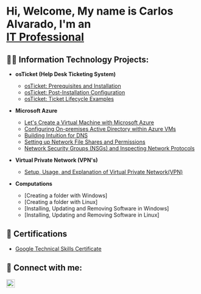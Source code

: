 <h1>Hi, Welcome,  My name is Carlos Alvarado, I'm an <br/><a href="https://www.linkedin.com/in/carlos-alvarado-402959279/">IT Professional</a>


<h2>👨‍💻 Information Technology Projects:</h2>

- <b>osTicket (Help Desk Ticketing System)</b>
  - [osTicket: Prerequisites and Installation](https://github.com/CarlosAlvarado0718/osticket-prereqs)
  - [osTicket: Post-Installation Configuration](https://github.com/CarlosAlvarado0718/osTicket-PostConfig)
  - [osTicket: Ticket Lifecycle Examples](https://github.com/CarlosAlvarado0718/osTicket_Lifecycle)
- <b>Microsoft Azure</b>
  - [Let's Create a Virtual Machine with Microsoft Azure](https://github.com/CarlosAlvarado0718/Virtual-Machine)
  - [Configuring On-premises Active Directory within Azure VMs](https://github.com/CarlosAlvarado0718/Configure-AD)
  - [Building Intuition for DNS](https://github.com/CarlosAlvarado0718/DNS-Intuition)
  - [Setting up Network File Shares and Permissions](https://github.com/CarlosAlvarado0718/Network-F-P)
  - [Network Security Groups (NSGs) and Inspecting Network Protocols](https://github.com/CarlosAlvarado0718/Network-Protocols)

- <b>Virtual Private Network (VPN's)</b>
  - [Setup, Usage, and Explanation of Virtual Private Network(VPN)](https://github.com/CarlosAlvarado0718/VPN-NETWORK)

- <b>Computations</b>
  - [Creating a folder with Windows]
  - [Creating a folder with Linux]
  - [Installing, Updating and Removing Software in Windows]
  - [Installing, Updating and Removing Software in Linux]
<h2>📜 Certifications</h2>

- [Google Technical Skills Certificate](https://coursera.org/share/083dbf9dbe4e91ff73341501eb3d056b)


<h2> 🤳 Connect with me:</h2>



[<img align="left" alt="JoshMadakor | LinkedIn" width="22px" src="https://cdn.jsdelivr.net/npm/simple-icons@v3/icons/linkedin.svg" />][linkedin]

[linkedin]:https://www.linkedin.com/in/carlos-alvarado0718/



